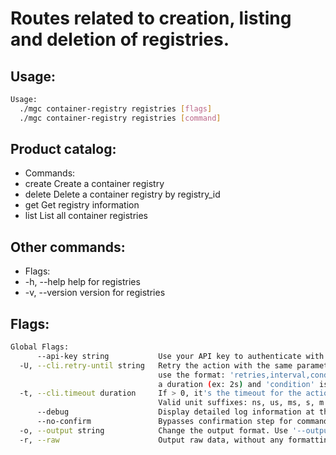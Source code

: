 # Routes related to creation, listing and deletion of registries.

## Usage:
```bash
Usage:
  ./mgc container-registry registries [flags]
  ./mgc container-registry registries [command]
```

## Product catalog:
- Commands:
- create      Create a container registry
- delete      Delete a container registry by registry_id
- get         Get registry information
- list        List all container registries

## Other commands:
- Flags:
- -h, --help      help for registries
- -v, --version   version for registries

## Flags:
```bash
Global Flags:
      --api-key string           Use your API key to authenticate with the API
  -U, --cli.retry-until string   Retry the action with the same parameters until the given condition is met. The flag parameters
                                 use the format: 'retries,interval,condition', where 'retries' is a positive integer, 'interval' is
                                 a duration (ex: 2s) and 'condition' is a 'engine=value' pair such as "jsonpath=expression"
  -t, --cli.timeout duration     If > 0, it's the timeout for the action execution. It's specified as numbers and unit suffix.
                                 Valid unit suffixes: ns, us, ms, s, m and h. Examples: 300ms, 1m30s
      --debug                    Display detailed log information at the debug level
      --no-confirm               Bypasses confirmation step for commands that ask a confirmation from the user
  -o, --output string            Change the output format. Use '--output=help' to know more details. (default "yaml")
  -r, --raw                      Output raw data, without any formatting or coloring
```


